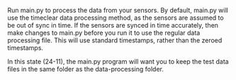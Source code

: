 Run main.py to process the data from your sensors.
By default, main.py will use the timeclear data processing method, as the sensors are assumed to be out of sync in time.
If the sensors are synced in time accurately, then make changes to main.py before you run it to use the regular data processing file.
This will use standard timestamps, rather than the zeroed timestamps.

In this state (24-11), the main.py program will want you to keep the test data files in the same folder as the data-processing folder. 
